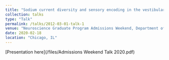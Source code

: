 ```yaml
---
title: "Sodium current diversity and sensory encoding in the vestibular afferent neurons"
collection: talks
type: "Talk"
permalink: /talks/2012-03-01-talk-1
venue: "Neuroscience Graduate Program Admissions Weekend, Department of Neurobiology"
date: 2020-02-18
location: "Chicago, IL"
---
```


[Presentation here](/files/Admissions Weekend Talk 2020.pdf)

